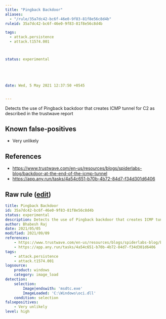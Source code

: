 ```yaml
---
title: "Pingback Backdoor"
aliases:
  - "/rule/35a7dc42-bc6f-46e0-9f83-81f8e56c8d4b"
ruleid: 35a7dc42-bc6f-46e0-9f83-81f8e56c8d4b

tags:
  - attack.persistence
  - attack.t1574.001



status: experimental





date: Wed, 5 May 2021 12:37:50 +0545


---
```


Detects the use of Pingback backdoor that creates ICMP tunnel for C2 as described in the trustwave report

<!--more-->


## Known false-positives

* Very unlikely



## References

* https://www.trustwave.com/en-us/resources/blogs/spiderlabs-blog/backdoor-at-the-end-of-the-icmp-tunnel
* https://app.any.run/tasks/4a54c651-b70b-4b72-84d7-f34d301d6406


## Raw rule ([edit](https://github.com/SigmaHQ/sigma/edit/master/rules/windows/image_load/image_load_pingback_backdoor.yml))
```yaml
title: Pingback Backdoor
id: 35a7dc42-bc6f-46e0-9f83-81f8e56c8d4b
status: experimental
description: Detects the use of Pingback backdoor that creates ICMP tunnel for C2 as described in the trustwave report
author: Bhabesh Raj
date: 2021/05/05
modified: 2021/09/09
references:
    - https://www.trustwave.com/en-us/resources/blogs/spiderlabs-blog/backdoor-at-the-end-of-the-icmp-tunnel
    - https://app.any.run/tasks/4a54c651-b70b-4b72-84d7-f34d301d6406
tags:
    - attack.persistence
    - attack.t1574.001
logsource:
    product: windows
    category: image_load
detection:
    selection:
        Image|endswith: 'msdtc.exe'
        ImageLoaded: 'C:\Windows\oci.dll'
    condition: selection
falsepositives:
    - Very unlikely
level: high
```

